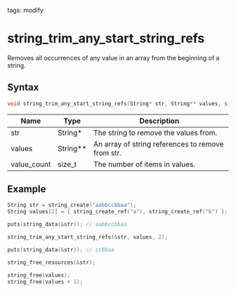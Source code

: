 tags: modify

# string_trim_any_start_string_refs

Removes all occurrences of any value in an array from the beginning of a string.

## Syntax

```c
void string_trim_any_start_string_refs(String* str, String** values, size_t value_count);
```

| Name | Type | Description |
| --- | --- | --- |
| str | String* | The string to remove the values from. |
| values | String** | An array of string references to remove from str. |
| value_count | size_t | The number of items in values. |

## Example

```c
String str = string_create("aabbccbbaa");
String values[2] = { string_create_ref("a"), string_create_ref("b") };

puts(string_data(&str)); // aabbccbbaa

string_trim_any_start_string_refs(&str, values, 2);

puts(string_data(&str)); // ccbbaa

string_free_resources(&str);

string_free(values);
string_free(values + 1);
```